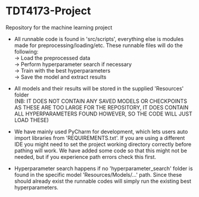 # TDT4173-Project  
Repository for the machine learning project  

+ All runnable code is found in 'src/scripts', everything else is modules made for preprocessing/loading/etc.
These runnable files will do the following:<br>
-> Load the preprocessed data<br>
-> Perform hyperparameter search if necessary<br>
-> Train with the best hyperparameters<br>
-> Save the model and extract results<br>

+ All models and their results will be stored in the supplied 'Resources' folder <br>
(NB: IT DOES NOT CONTAIN ANY SAVED MODELS OR CHECKPOINTS AS THESE ARE TOO LARGE FOR THE REPOSITORY,
IT DOES CONTAIN ALL HYPERPARAMETERS FOUND HOWEVER, SO THE CODE WILL JUST LOAD THESE)

+ We have mainly used PyCharm for development, which lets users auto import libraries from 'REQUIREMENTS.txt'.
If you are using a different IDE you might need to set the project working directory correctly before pathing will work.
We have added some code so that this might not be needed, but if you experience path errors check this first.

+ Hyperparameter search happens if no 'hyperparameter_search' folder is found in the specific model 'Resources/Models/...' path.
Since these should already exist the runnable codes will simply run the existing best hyperparameters.